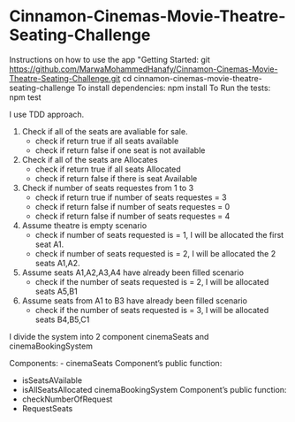 # Cinnamon-Cinemas-Movie-Theatre-Seating-Challenge

Instructions on how to use the app 
"Getting Started: 
git https://github.com/MarwaMohammedHanafy/Cinnamon-Cinemas-Movie-Theatre-Seating-Challenge.git
cd cinnamon-cinemas-movie-theatre-seating-challenge 
To install dependencies: npm install 
To Run the tests: npm test

I use TDD approach. 
1.  Check if all of the seats are avaliable for sale.
    * check if return true if all seats available
    * check if return false if one seat is not available
2. Check if all of the seats are Allocates
    * check if return true if all seats Allocated
    * check if return false if there is  seat Available
3. Check if number of seats requestes from 1 to 3
    * check if return true if number of seats requestes = 3
    * check if return false if number of seats requestes = 0
    * check if return false if number of seats requestes = 4
4. Assume theatre is empty scenario
    * check if number of seats requested is = 1, I will be allocated the first seat A1.
    * check if number of seats requested is = 2, I will be allocated the 2 seats A1,A2.
5. Assume seats A1,A2,A3,A4 have already been filled scenario
    * check if the number of seats requested is = 2, I will be allocated seats  A5,B1
6. Assume seats from A1 to B3 have already been filled scenario
    * check if the number of seats requested is = 3, I will be allocated seats B4,B5,C1

I divide the system into 2 component cinemaSeats  and cinemaBookingSystem 

Components: -
cinemaSeats Component’s public function: 
* isSeatsAVailable
* isAllSeatsAllocated
cinemaBookingSystem Component’s public function: 
* checkNumberOfRequest
* RequestSeats